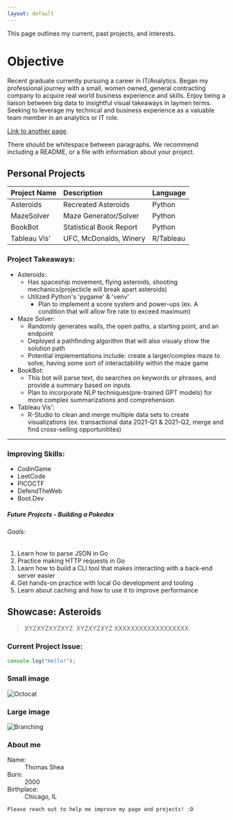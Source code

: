 ```yaml
---
layout: default
---
```


This page outlines my current, past projects, and interests.

# Objective

Recent graduate currently pursuing a career in IT/Analytics. Began my professional journey with a small, women owned, general contracting company to acquire real world business experience and skills. Enjoy being a liaison between big data to insightful visual takeaways in laymen terms. Seeking to leverage my technical and business experience as a valuable team member in an analytics or IT role.

[Link to another page](./another-page.html).

There should be whitespace between paragraphs. We recommend including a README, or a file with information about your project.

## Personal Projects

| Project Name |     Description         | Language  |
|:-------------|:------------------------|:----------|
| Asteroids    | Recreated Asteroids     | Python    |
| MazeSolver   | Maze Generator/Solver   | Python    |
| BookBot      | Statistical Book Report | Python    |
| Tableau Vis' | UFC, McDonalds, Winery  | R/Tableau |

### Project Takeaways:

- Asteroids:
  - Has spaceship movement, flying asteroids, shooting mechanics(projecticle will break apart asteroids)
  - Utilized Python's 'pygame' & 'venv'
    - Plan to implement a score system and power-ups (ex. A condition that will allow fire rate to exceed maximum)
- Maze Solver:
  - Randomly generates walls, the open paths, a starting point, and an endpoint
  - Deployed a pathfinding algorithm that will also visualy show the solution path
  - Potential implementations include: create a larger/complex maze to solve, having some sort of interactability within the maze game
- BookBot:
  - This bot will parse text, do searches on keywords or phrases, and provide a summary based on inputs
  - Plan to incorporate NLP techniques(pre-trained GPT models) for more complex summarizations and comprehension
- Tableau Vis':
  - R-Studio to clean and merge multiple data sets to create visualizations (ex. transactional data 2021-Q1 & 2021-Q2, merge and find cross-selling opportunitites)

* * *

### Improving Skills:

*   CodinGame
*   LeetCode
*   PICOCTF
*   DefendTheWeb
*   Boot.Dev

##### Future Projects - Building a Pokedex
###### Goals:
1. Learn how to parse JSON in Go
2. Practice making HTTP requests in Go
3. Learn how to build a CLI tool that makes interacting with a back-end server easier
4. Get hands-on practice with local Go development and tooling
5. Learn about caching and how to use it to improve performance

## Showcase: Asteroids

> XYZXYZXYZXYZ.
> XYZXYZXYZ
> XXXXXXXXXXXXXXXXXX.

### Current Project Issue:

```js
console.log("Hello!");

```

### Small image

![Octocat](https://github.githubassets.com/images/icons/emoji/octocat.png)

### Large image

![Branching](https://guides.github.com/activities/hello-world/branching.png)


### About me
<dl>
<dt>Name:</dt>
<dd>Thomas Shea</dd>
<dt>Born:</dt>
<dd>2000</dd>
<dt>Birthplace:</dt>
<dd>Chicago, IL</dd>
</dl>

```
Please reach out to help me improve my page and projects! :D
```
